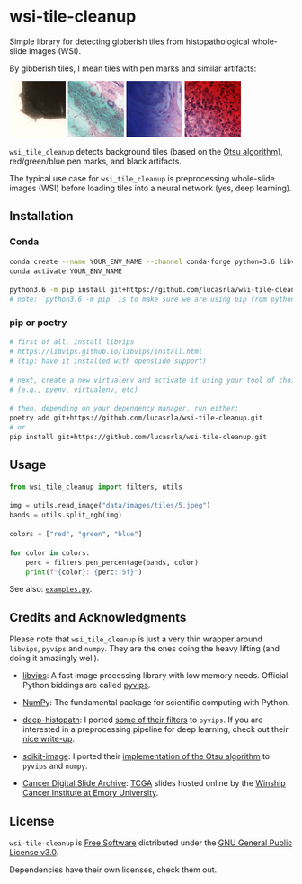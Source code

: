 # wsi-tile-cleanup

Simple library for detecting gibberish tiles from histopathological whole-slide images (WSI).

By gibberish tiles, I mean tiles with pen marks and similar artifacts:

<img src="data/images/tiles/3.jpeg" width="100" /> <img src="data/images/tiles/27.jpeg" width="100" /> <img src="data/images/tiles/99.jpeg" width="100" /> <img src="data/images/tiles/126.jpeg" width="100" /> 

`wsi_tile_cleanup` detects background tiles (based on the [Otsu algorithm](https://en.wikipedia.org/wiki/Otsu%27s_method)), red/green/blue pen marks, and black artifacts.

The typical use case for `wsi_tile_cleanup` is preprocessing whole-slide images (WSI) before loading tiles into a neural network (yes, deep learning). 

## Installation

### Conda

```sh
conda create --name YOUR_ENV_NAME --channel conda-forge python=3.6 libvips pyvips numpy
conda activate YOUR_ENV_NAME

python3.6 -m pip install git+https://github.com/lucasrla/wsi-tile-cleanup.git
# note: `python3.6 -m pip` is to make sure we are using pip from python=3.6
```

### pip or poetry

```sh
# first of all, install libvips 
# https://libvips.github.io/libvips/install.html
# (tip: have it installed with openslide support)

# next, create a new virtualenv and activate it using your tool of choice
# (e.g., pyenv, virtualenv, etc)

# then, depending on your dependency manager, run either:
poetry add git+https://github.com/lucasrla/wsi-tile-cleanup.git
# or
pip install git+https://github.com/lucasrla/wsi-tile-cleanup.git
```

## Usage

```python
from wsi_tile_cleanup import filters, utils

img = utils.read_image("data/images/tiles/5.jpeg")
bands = utils.split_rgb(img)

colors = ["red", "green", "blue"]

for color in colors:
    perc = filters.pen_percentage(bands, color)
    print(f"{color}: {perc:.5f}")
```

See also: [`examples.py`](https://github.com/lucasrla/wsi-tile-cleanup/blob/master/examples.py).


## Credits and Acknowledgments

Please note that `wsi_tile_cleanup` is just a very thin wrapper around `libvips`, `pyvips` and `numpy`. They are the ones doing the heavy lifting (and doing it amazingly well).

- [libvips](https://libvips.github.io/libvips/): A fast image processing library with low memory needs. Official Python biddings are called [pyvips](https://github.com/libvips/pyvips).

- [NumPy](https://numpy.org): The fundamental package for scientific computing with Python.

- [deep-histopath](https://github.com/CODAIT/deep-histopath): I ported [some of their filters](https://github.com/CODAIT/deep-histopath/blob/master/deephistopath/wsi/filter.py) to `pyvips`. If you are interested in a preprocessing pipeline for deep learning, check out their [nice write-up](https://github.com/CODAIT/deep-histopath/blob/master/docs/wsi-preprocessing-in-python/index.md).

- [scikit-image](https://scikit-image.org): I ported their [implementation of the Otsu algorithm](https://github.com/scikit-image/scikit-image/blob/df84166dfac6ade01d496b7593bb8d36a8d6ad68/skimage/filters/thresholding.py#L237) to `pyvips` and `numpy`.

- [Cancer Digital Slide Archive](https://cancer.digitalslidearchive.org): [TCGA](https://en.wikipedia.org/wiki/The_Cancer_Genome_Atlas) slides hosted online by the [Winship Cancer Institute at Emory University](https://winshipcancer.emory.edu).


## License

`wsi-tile-cleanup` is [Free Software](https://www.gnu.org/philosophy/free-sw.html) distributed under the [GNU General Public License v3.0](https://choosealicense.com/licenses/gpl-3.0/).

Dependencies have their own licenses, check them out.